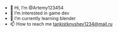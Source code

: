 - 👋 Hi, I’m @Artemy123454
- 👀 I’m interested in game dev
- 🌱 I’m currently learning blender
- 📫 How to reach me tankistknyshev1234@mail.ru

<!---
Artemy123454/Artemy123454 is a ✨ special ✨ repository because its `README.md` (this file) appears on your GitHub profile.
You can click the Preview link to take a look at your changes.
--->

